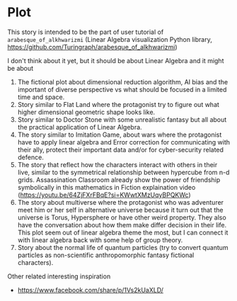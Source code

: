 # Plot

This story is intended to be the part of user tutorial of `arabesque_of_alkhwarizmi` (Linear Algebra visualization Python library, https://github.com/Turingraph/arabesque_of_alkhwarizmi)

I don't think about it yet, but it should be about Linear Algebra and it might be about
1.  The fictional plot about dimensional reduction algorithm, AI bias and the important of diverse perspective vs what should be focused in a limited time and space.
2.  Story similar to Flat Land where the protagonist try to figure out what higher dimensional geometric shape looks like.
3.  Story similar to Doctor Stone with some unrealistic fantasy but all about the practical application of Linear Algebra.
4.  The story similar to Imitation Game, about wars where the protagonist have to apply linear algebra and Error correction for communicating with their ally, protect their important data and/or for cyber-security related defence.
5.  The story that reflect how the characters interact with others in their live, similar to the symmetrical relationship between hypercube from n-d grids. Assassination Classroom already show the power of friendship symbolically in this mathematics in Fiction explaination video (https://youtu.be/64ZjFXrFBqE?si=KWwtXMzUqyBPQKWc)
6.  The story about multiverse where the protagonist who was adventurer meet him or her self in alternative universe because it turn out that the universe is Torus, Hypersphere or have other weird property. They also have the conversation about how them make differ decision in their life. This plot seem out of linear algebra theme the most, but I can connect it with linear algebra back with some help of group theory.
7.  Story about the normal life of quantum particles (try to convert quantum particles as non-scientific anthropomorphic fantasy fictional characters).

Other related interesting inspiration 
-   https://www.facebook.com/share/p/1Vs2kUaXLD/
